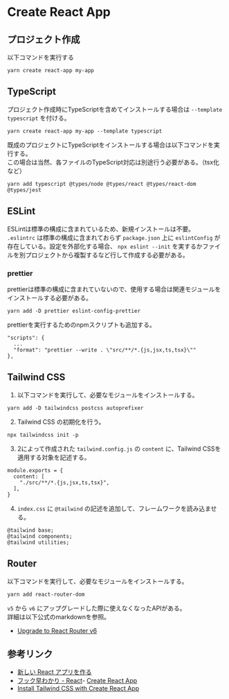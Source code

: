 # Create React App

## プロジェクト作成

以下コマンドを実行する

```
yarn create react-app my-app
```

## TypeScript

プロジェクト作成時にTypeScriptを含めてインストールする場合は `--template typescript` を付ける。

```
yarn create react-app my-app --template typescript
```

既成のプロジェクトにTypeScriptをインストールする場合は以下コマンドを実行する。  
この場合は当然、各ファイルのTypeScript対応は別途行う必要がある。（tsx化など）

```
yarn add typescript @types/node @types/react @types/react-dom @types/jest
```

## ESLint

ESLintは標準の構成に含まれているため、新規インストールは不要。  
`.eslintrc` は標準の構成に含まれておらず `package.json` 上に `eslintConfig` が存在している。設定を外部化する場合、 `npx eslint --init` を実するかファイルを別プロジェクトから複製するなど行して作成する必要がある。

### prettier

prettierは標準の構成に含まれていないので、使用する場合は関連モジュールをインストールする必要がある。

```
yarn add -D prettier eslint-config-prettier
```

prettierを実行するためのnpmスクリプトも追加する。

```
"scripts": {
  ...
  "format": "prettier --write . \"src/**/*.{js,jsx,ts,tsx}\""
},
```

## Tailwind CSS

1. 以下コマンドを実行して、必要なモジュールをインストールする。

```
yarn add -D tailwindcss postcss autoprefixer
```

2. Tailwind CSS の初期化を行う。

```
npx tailwindcss init -p
```

3. 2によって作成された `tailwind.config.js` の `content` に、Tailwind CSSを適用する対象を記述する。

```
module.exports = {
  content: [
    "./src/**/*.{js,jsx,ts,tsx}",
  ],
}
```

4. `index.css` に `@tailwind` の記述を追加して、フレームワークを読み込ませる。

```
@tailwind base;
@tailwind components;
@tailwind utilities;
```

## Router

以下コマンドを実行して、必要なモジュールをインストールする。

```
yarn add react-router-dom
```

`v5` から `v6` にアップグレードした際に使えなくなったAPIがある。  
詳細は以下公式のmarkdownを参照。

- [Upgrade to React Router v6](https://github.com/remix-run/react-router/blob/main/docs/upgrading/v5.md#upgrade-to-react-router-v6)

## 参考リンク

- [新しい React アプリを作る](https://ja.reactjs.org/docs/create-a-new-react-app.html)
- [フック早わかり - React](https://ja.reactjs.org/docs/hooks-overview.html)- [Create React App](https://create-react-app.dev/)
- [Install Tailwind CSS with Create React App](https://tailwindcss.com/docs/guides/create-react-app)
